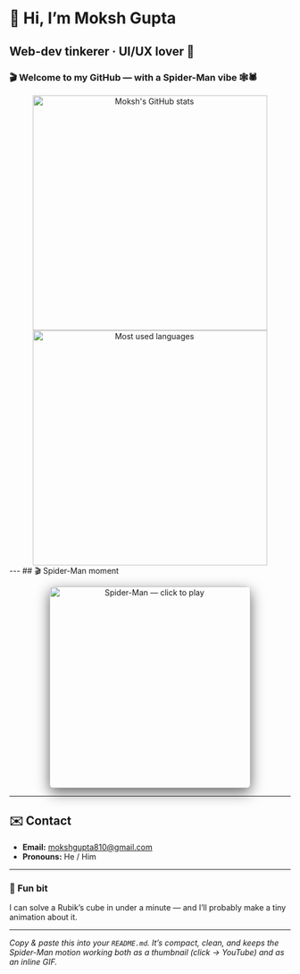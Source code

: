 # 👋 Hi, I’m Moksh Gupta  
**Web-dev tinkerer · UI/UX lover** 🔧  
---
### 🎬 Welcome to my GitHub — with a Spider-Man vibe 🕸️🕷️
<div align="center">
<!-- Replace `moksh205` with your GitHub username if different -->
<img src="https://github-readme-stats.vercel.app/api?username=moksh205&show_icons=true&theme=dark&count_private=true" alt="Moksh's GitHub stats" width="420" />
<img src="https://github-readme-stats.vercel.app/api/top-langs/?username=moksh205&layout=compact&theme=dark&card_width=320" alt="Most used languages" width="420" />
</div>
---
## 🎬 Spider-Man moment

<p align="center">
  <a href="https://youtu.be/dgOvVkHKrlQ" target="_blank" rel="noopener noreferrer">
    <img src="https://img.youtube.com/vi/dgOvVkHKrlQ/0.jpg" alt="Spider-Man — click to play" width="360" style="border-radius:8px; box-shadow:0 8px 24px rgba(0,0,0,0.6)"/>
  </a>
</p>

---

## ✉️ Contact
- **Email:** mokshgupta810@gmail.com  
- **Pronouns:** He / Him

---

### 🎲 Fun bit
I can solve a Rubik’s cube in under a minute — and I’ll probably make a tiny animation about it.

---
*Copy & paste this into your `README.md`. It’s compact, clean, and keeps the Spider-Man motion working both as a thumbnail (click → YouTube) and as an inline GIF.*
